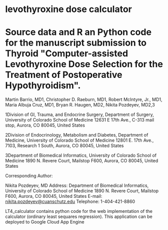 # levothyroxine dose calculator


# Source data and R an Python code for the manuscript submission to Thyroid "Computer-assisted Levothyroxine Dose Selection for the Treatment of Postoperative Hypothyroidism". 

Martin Barrio, MD1, Christopher D. Raeburn, MD1, Robert McIntyre, Jr., MD1, Maria Albuja Cruz, MD1, Bryan R. Haugen, MD2, Nikita Pozdeyev, MD2,3  
  
  
1Division of GI, Trauma, and Endocrine Surgery, Department of Surgery, University of Colorado School of Medicine
12631 E 17th Ave., C-313 mail stop, Aurora, CO 80045, United States

2Division of Endocrinology, Metabolism and Diabetes, Department of Medicine, University of Colorado School of Medicine
12801 E. 17th Ave., 7103, Research 1 South, Aurora, CO 80045, United States

3Department of Biomedical Informatics, University of Colorado School of Medicine
1890 N. Revere Court, Mailstop F600, Aurora, CO 80045, United States
 

Corresponding Author:

Nikita Pozdeyev, MD
Address: Department of Biomedical Informatics, University of Colorado School of Medicine
1890 N. Revere Court, Mailstop F600, Aurora, CO 80045, United States
E-mail: nikita.pozdeyev@cuanschutz.edu
Telephone: 1-404-421-8860

LT4_calculator contains python code for the web implementation of the calculator (ordinary least sequares regression). This application can be deployed to Google Cloud App Engine
